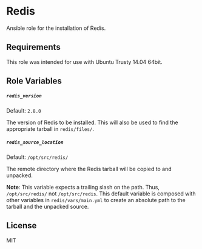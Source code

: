 Redis
=========
Ansible role for the installation of Redis.

Requirements
------------
This role was intended for use with Ubuntu Trusty 14.04 64bit.

Role Variables
--------------

##### `redis_version`
Default: `2.8.0`

The version of Redis to be installed. This will also be used to find the appropriate tarball in `redis/files/`.

##### `redis_source_location`
Default: `/opt/src/redis/`

The remote directory where the Redis tarball will be copied to and unpacked.

**Note**: This variable expects a trailing slash on the path. Thus, `/opt/src/redis/` not `/opt/src/redis`. This default variable is composed with other variables in `redis/vars/main.yml` to create an absolute path to the tarball and the unpacked source. 

License
-------
MIT
